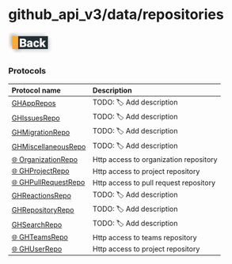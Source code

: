 # github_api_v3/data/repositories

[![Back](../../../../docs/img/button_back.png "Back") ](../README.md)

### Protocols

|Protocol name                                              | Description               |
|:----------------------------------------------------------|:--------------------------|
|[GHAppRepos](./GHAppsRepo.swift)                           | TODO: 🏷 Add description  |
|[GHIssuesRepo](./GHIssuesRepo.swift)                       | TODO: 🏷 Add description  |
|[GHMigrationRepo](./GHMigrationRepo.swift)                 | TODO: 🏷 Add description  |
|[GHMiscellaneousRepo](./GHMiscellaneousRepo.swift)         | TODO: 🏷 Add description  |
|[🌐 OrganizationRepo](./GHOrganizationRepository.swift)    | Http access to organization repository    |
|[🌐 GHProjectRepo](./GHProjectRepo.swift)                  | Http access to project repository         |
|[🌐 GHPullRequestRepo](./GHPullRequestRepo.swift)          | Http access to pull request repository    |
|[GHReactionsRepo](./GHReactionsRepo.swift)                 | TODO: 🏷 Add description  |
|[GHRepositoryRepo](./GHRepositoryRepository.swift)         | TODO: 🏷 Add description  |
|[GHSearchRepo](./GHSearchRepo.swift)                       | TODO: 🏷 Add description  |
|[🌐 GHTeamsRepo](./GHTeamsRepo.swift)                      | Http access to teams repository           |
|[🌐 GHUserRepo](./GHUserRepo.swift)                        | Http access to project repository         |
